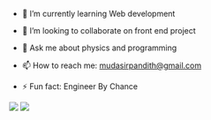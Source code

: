










- 🌱 I’m currently learning  Web development
- 👯 I’m looking to collaborate on  front end project

- 💬 Ask me about physics and programming
- 📫 How to reach me: mudasirpandith@gmail.com

- ⚡ Fun fact: Engineer By Chance

<img src="https://github-readme-stats.vercel.app/api?username=mudasirpandith&&show_icons=true&title_color=ffffff&icon_color=bb2acf&text_color=daf7dc&bg_color=151515" />
<img src="https://github-readme-stats.vercel.app/api?username=mudasirpandith&&show_icons=true&title_color=ffffff&icon_color=bb2acf&text_color=daf7dc&bg_color=151515" />
